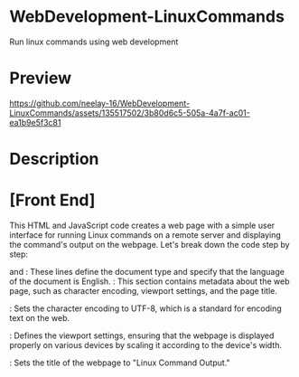 # WebDevelopment-LinuxCommands
Run linux commands using web development

# Preview

https://github.com/neelay-16/WebDevelopment-LinuxCommands/assets/135517502/3b80d6c5-505a-4a7f-ac01-ea1b9e5f3c81

# Description

# [Front End]

This HTML and JavaScript code creates a web page with a simple user interface for running Linux commands on a remote server and displaying the command's output on the webpage. Let's break down the code step by step:

<!DOCTYPE html> and <html lang="en">: These lines define the document type and specify that the language of the document is English.

<head>: This section contains metadata about the web page, such as character encoding, viewport settings, and the page title.

<meta charset="UTF-8">: Sets the character encoding to UTF-8, which is a standard for encoding text on the web.

<meta name="viewport" content="width=device-width, initial-scale=1.0">: Defines the viewport settings, ensuring that the webpage is displayed properly on various devices by scaling it according to the device's width.

<title>Linux Command Output</title>: Sets the title of the webpage to "Linux Command Output."

<style>: This section contains CSS (Cascading Style Sheets) rules for styling the webpage.

It defines the webpage's background, fonts, layout, and styling for various elements like buttons and input fields.
It creates a semi-transparent overlay on the background image for aesthetics.
It styles the container that holds the command input and output fields.
It sets the color and appearance of the heading, labels, input fields, and buttons.
<body>: This section contains the actual content of the webpage.
It starts with a background overlay and a container to center the content on the page.

Inside the container, there's a title element with the title "Linux Command Output."

A label and an input field are provided for users to enter their Linux commands.

A button with the text "Enter" is available for users to submit their commands.

Below the button, there's a <div> with the id "output" that will display the output of the Linux command. The output is displayed inside a <pre> (preformatted text) element.

<script>: This section contains JavaScript code for handling user interactions and making asynchronous requests to a remote server.

The lw() function is defined. When the "Enter" button is clicked, this function is called.

Inside the function, an XMLHttpRequest is created. It's used to send a request to a server and handle the response asynchronously.

The value entered in the input field with the id "in1" is retrieved and stored in the mycmd variable.

The xhr.open() method is used to open a GET request to a specific URL. The URL includes the command provided by the user as a query parameter.

The xhr.send() method sends the GET request to the server.

The xhr.onreadystatechange event handler is used to check the request's state. When the request is complete (readyState == 4), the response from the server is displayed in the "output" <div> by setting the content of the <p> element with the id "p1" to the response text.

Overall, this code creates a web page that allows users to input Linux commands, sends those commands to a remote server, and displays the command output on the webpage when the server responds.


# [Back End]

This Python script appears to be a CGI script that allows you to execute various commands on a server and display the results as an HTML response. Let's break down the code step by step:

1. Shebang and Import Statements:

  ![image](https://github.com/neelay-16/WebDevelopment-LinuxCommands/assets/135517502/fb9fff5f-6860-41f5-8107-aab8362e7a9e)

1. The shebang (#!/usr/bin/python3) specifies the interpreter that should be used to run the script, which is Python 3 in this case.
2. subprocess is imported to run shell commands from within the script.
3. cgi is imported to handle Common Gateway Interface (CGI) input and output.
4. boto3 is imported to interact with AWS services, specifically EC2.


2. Setting HTTP Headers:

![image](https://github.com/neelay-16/WebDevelopment-LinuxCommands/assets/135517502/5384be9a-98ea-4cfe-84dd-18c1e4ad026f)

This sets the HTTP response headers. It specifies that the content type is text/html, indicating that the response will be HTML content.

3. Parsing CGI Input:

  ![image](https://github.com/neelay-16/WebDevelopment-LinuxCommands/assets/135517502/067d4e51-60da-433c-ab19-c8ac39cce215)

This code parses CGI input data. It retrieves the value of the parameter named "c" from the CGI input. This parameter is expected to contain the command to be executed.


4. Command Execution and Output Display:

  ![image](https://github.com/neelay-16/WebDevelopment-LinuxCommands/assets/135517502/b28c3eec-e60e-4fbb-9325-2f26e194fdd1)

The script checks the value of cmd (the command to be executed) and executes different commands based on its content. Here are the supported commands and their actions:
1. docker ps: List running Docker containers and display their details.
2. date: Display the current date and time.
3. cal: Display a calendar.
4. ls: List files and directories in the current directory.
5. pwd: Display the current working directory.
6. docker images: List Docker images and display their details.
7. aws ec2 launch: Launch an AWS EC2 instance using the provided AWS access and secret keys.


5. Default Case

![image](https://github.com/neelay-16/WebDevelopment-LinuxCommands/assets/135517502/0f386f55-2176-48ea-b708-24bef3d272df)

If the command doesnt match any of the predefined commands, the script assumes it's a custom shell command and executes it using subprocess.getoutput(). The output is then printed in the HTML response.

  







